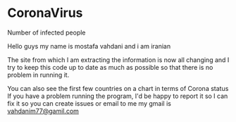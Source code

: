 # CoronaVirus
Number of infected people


Hello guys my name is mostafa vahdani and i am iranian

The site from which I am extracting the information is now all changing and I try to keep this code up to date as much as possible so that there is no problem in running it.

You can also see the first few countries on a chart in terms of Corona status
If you have a problem running the program, I'd be happy to report it so I can fix it
so you can create issues or email to me my gmail is vahdanim77@gamil.com